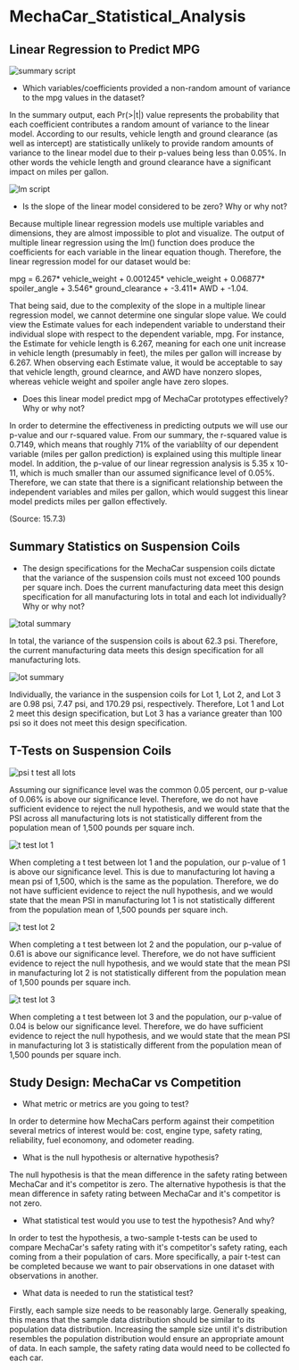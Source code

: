 # MechaCar_Statistical_Analysis

## Linear Regression to Predict MPG
![summary script](https://user-images.githubusercontent.com/109091887/200946616-6e765e74-53e9-42c6-ac27-f3c2b9b1f454.PNG)

- Which variables/coefficients provided a non-random amount of variance to the mpg values in the dataset?

In the summary output, each Pr(>|t|) value represents the probability that each coefficient contributes a random amount of variance to the linear model. According to our results, vehicle length and ground clearance (as well as intercept) are statistically unlikely to provide random amounts of variance to the linear model due to their p-values being less than 0.05%. In other words the vehicle length and ground clearance have a significant impact on miles per gallon. 

![lm script](https://user-images.githubusercontent.com/109091887/200947790-16ebcb9a-a877-445a-afb6-efe12caebcb0.PNG)

- Is the slope of the linear model considered to be zero? Why or why not?

Because multiple linear regression models use multiple variables and dimensions, they are almost impossible to plot and visualize. The output of multiple linear regression using the lm() function does produce the coefficients for each variable in the linear equation though. Therefore, the linear regression model for our dataset would be: 

mpg = 6.267* vehicle_weight + 0.001245* vehicle_weight + 0.06877* spoiler_angle + 3.546* ground_clearance + -3.411* AWD + -1.04.

That being said, due to the complexity of the slope in a multiple linear regression model, we cannot determine one singular slope value. We could view the Estimate values for each independent variable to understand their individual slope with respect to the dependent variable, mpg. For instance, the Estimate for vehicle length is 6.267, meaning for each one unit increase in vehicle length (presumably in feet), the miles per gallon will increase by 6.267. When observing each Estimate value, it would be acceptable to say that vehicle length, ground clearnce, and AWD have nonzero slopes, whereas vehicle weight and spoiler angle have zero slopes. 

- Does this linear model predict mpg of MechaCar prototypes effectively? Why or why not?

In order to determine the effectiveness in predicting outputs we will use our p-value and our r-squared value. From our summary, the r-squared value is 0.7149, which means that roughly 71% of the variablilty of our dependent variable (miles per gallon prediction) is explained using this multiple linear model. In addition, the p-value of our linear regression analysis is 5.35 x 10-11, which is much smaller than our assumed significance level of 0.05%. Therefore, we can state that there is a significant relationship between the independent variables and miles per gallon, which would suggest this linear model predicts miles per gallon effectively. 

(Source: 15.7.3)

## Summary Statistics on Suspension Coils

- The design specifications for the MechaCar suspension coils dictate that the variance of the suspension coils must not exceed 100 pounds per square inch. Does the current manufacturing data meet this design specification for all manufacturing lots in total and each lot individually? Why or why not?

![total summary](https://user-images.githubusercontent.com/109091887/200959481-3fd82af4-0cfa-4399-81d3-96d041f87bcd.PNG)

In total, the variance of the suspension coils is about 62.3 psi. Therefore, the current manufacturing data meets this design specification for all manufacturing lots.

![lot summary](https://user-images.githubusercontent.com/109091887/200959803-be7fcc28-f966-4e78-9d84-442d1613a8a6.PNG)

Individually, the variance in the suspension coils for Lot 1, Lot 2, and Lot 3 are 0.98 psi, 7.47 psi, and 170.29 psi, respectively. Therefore, Lot 1 and Lot 2 meet this design specification, but Lot 3 has a variance greater than 100 psi so it does not meet this design specification. 

## T-Tests on Suspension Coils

![psi t test all lots](https://user-images.githubusercontent.com/109091887/200989685-8018f0f2-fa0a-4b5c-a262-df42fbfaabfe.PNG)

Assuming our significance level was the common 0.05 percent, our p-value of 0.06% is above our significance level. Therefore, we do not have sufficient evidence to reject the null hypothesis, and we would state that the PSI across all manufacturing lots is not statistically different from the population mean of 1,500 pounds per square inch.

![t test lot 1](https://user-images.githubusercontent.com/109091887/200990090-c4e5e184-5e8e-4a28-922e-ec1641d82c6b.PNG)

When completing a t test between lot 1 and the population, our p-value of 1 is above our significance level. This is due to manufacturing lot having a mean psi of 1,500, which is the same as the population. Therefore, we do not have sufficient evidence to reject the null hypothesis, and we would state that the mean PSI in manufacturing lot 1 is not statistically different from the population mean of 1,500 pounds per square inch.

![t test lot 2](https://user-images.githubusercontent.com/109091887/200990445-7e52ce0d-39aa-4004-97d3-e895fb9dd8fa.PNG)

When completing a t test between lot 2 and the population, our p-value of 0.61 is above our significance level. Therefore, we do not have sufficient evidence to reject the null hypothesis, and we would state that the mean PSI in manufacturing lot 2 is not statistically different from the population mean of 1,500 pounds per square inch.

![t test lot 3](https://user-images.githubusercontent.com/109091887/200990803-4efd9cad-49b2-4759-9e90-7918879c479f.PNG)

When completing a t test between lot 3 and the population, our p-value of 0.04 is below our significance level. Therefore, we do have sufficient evidence to reject the null hypothesis, and we would state that the mean PSI in manufacturing lot 3 is statistically different from the population mean of 1,500 pounds per square inch.

## Study Design: MechaCar vs Competition

- What metric or metrics are you going to test?

In order to determine how MechaCars perform against their competition several metrics of interest would be: cost, engine type, safety rating, reliability, fuel economony, and odometer reading.

- What is the null hypothesis or alternative hypothesis?

The null hypothesis is that the mean difference in the safety rating between MechaCar and it's competitor is zero. The alternative hypothesis is that the mean difference in safety rating between MechaCar and it's competitor is not zero. 

- What statistical test would you use to test the hypothesis? And why?

In order to test the hypothesis, a two-sample t-tests can be used to compare MechaCar's safety rating with it's competitor's safety rating, each coming from a their population of cars. More specifically, a pair t-test can be completed because we want to pair observations in one dataset with observations in another. 

- What data is needed to run the statistical test?

Firstly, each sample size needs to be reasonably large. Generally speaking, this means that the sample data distribution should be similar to its population data distribution. Increasing the sample size until it's distribution resembles the population distribution would ensure an appropriate amount of data. In each sample, the safety rating data would need to be collected fo each car.
